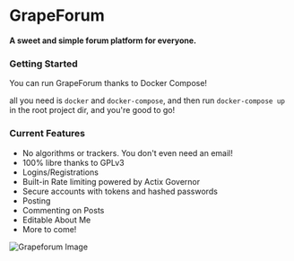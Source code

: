# GrapeForum

**A sweet and simple forum platform for everyone.**

### Getting Started

You can run GrapeForum thanks to Docker Compose!

all you need is `docker` and `docker-compose`, and then run `docker-compose up` in the root project dir, and you're good to go!

### Current Features

- No algorithms or trackers. You don't even need an email!
- 100% libre thanks to GPLv3
- Logins/Registrations
- Built-in Rate limiting powered by Actix Governor
- Secure accounts with tokens and hashed passwords
- Posting
- Commenting on Posts
- Editable About Me
- More to come!

![Grapeforum Image]("https://i.ibb.co/944yqTH/2023-10-24-18-27.png")

